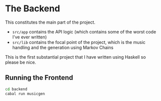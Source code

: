# The Backend
This constitutes the main part of the project.
- `src/app` contains the API logic (which contains some of the worst code I've ever written)
- `src/lib` contains the focal point of the project, which is the music handling and the generation
using Markov Chains

This is the first substantial project that I have written using Haskell so please be nice.

## Running the Frontend
```bash
cd backend
cabal run musicgen
```
